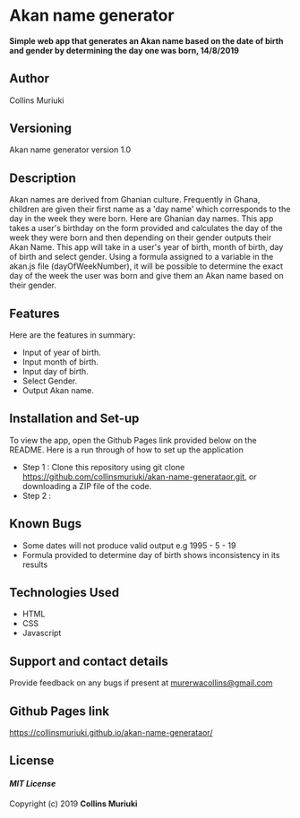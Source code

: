 # Akan name generator
#### Simple web app that generates an Akan name based on the date of birth and gender by determining the day one was born, 14/8/2019
## Author
Collins Muriuki
## Versioning
Akan name generator version 1.0
## Description
Akan names are derived from Ghanian culture. Frequently in Ghana, children are given their first name as a 'day name' which corresponds to the day in the week they were born. Here are Ghanian day names. This app takes a user's birthday on the form provided and calculates the day of the week they were born and then depending on their gender outputs their Akan Name.
This app will take in a user's year of birth, month of birth, day of birth and select gender. Using a formula assigned to a variable in the akan.js file (dayOfWeekNumber), it will be possible to determine the exact day of the week the user was born and give them an Akan name based on their gender.
## Features
Here are the features in summary:
* Input of year of birth.
* Input month of birth.
* Input day of birth.
* Select Gender.
* Output Akan name.
## Installation and Set-up
To view the app, open the Github Pages link provided below on the README.
Here is a run through of how to set up the application
* Step 1 : Clone this repository using git clone https://github.com/collinsmuriuki/akan-name-generataor.git, or downloading a ZIP file of the code.
* Step 2 : 
## Known Bugs
* Some dates will not produce valid output e.g 1995 - 5 - 19
* Formula provided to determine day of birth shows inconsistency in its results
## Technologies Used
* HTML  
* CSS
* Javascript
## Support and contact details
Provide feedback on any bugs if present at murerwacollins@gmail.com
## Github Pages link
https://collinsmuriuki.github.io/akan-name-generataor/
## License
#### *MIT License*
Copyright (c) 2019 **Collins Muriuki**
